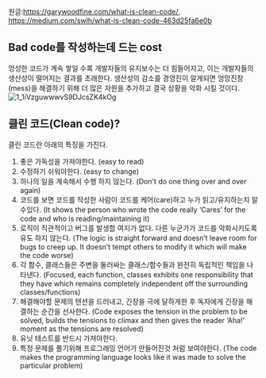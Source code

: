 원글:https://garywoodfine.com/what-is-clean-code/, https://medium.com/swlh/what-is-clean-code-463d25fa6e0b

## Bad code를 작성하는데 드는 cost
엉성한 코드가 계속 쌓일 수록 개발자들의 유지보수는 더 힘들어지고, 이는 개발자들의 생산성이 떨어지는 결과를 초래한다. 생산성의 감소를 경영진이 알게되면 엉망진창(mess)을 해결하기 위해 더 많은 자원을 추가하고 결국 상황을 악화 시킬 것이다.
![1_1iVzguwwwvS9DJcsZK4kOg](https://user-images.githubusercontent.com/13589283/156587273-37a08d86-5c46-45c9-b862-3b75fe1b3164.png)


## 클린 코드(Clean code)?        
클린 코드란 아래의 특징을 가진다.
1) 좋은 가독성을 가져야한다. (easy to read) 
2) 수정하기 쉬워야한다. (easy to change)
3) 하나의 일을 계속해서 수행 하지 않는다. (Don't do one thing over and over again)
4) 코드를 보면 코드를 작성한 사람이 코드를 케어(care)하고 누가 읽고/유지하는지 알수있다. (It shows the person who wrote the code really ‘Cares’ for the code and who is reading/maintaining it)
5) 로직이 직관적이고 버그를 발생할 여지가 없다. 다른 누군가가 코드를 악화시키도록 유도 하지 않는다. (The logic is straight forward and doesn’t leave room for bugs to creep up. It doesn’t tempt others to modify it which will make the code worse)
6) 각 함수, 클래스들은 주변을 둘러싸는 클래스/함수들과 완전히 독립적인 책임을 나타낸다. (Focused, each function, classes exhibits one responsibility that they have which remains completely independent off the surrounding classes/functions)
7) 해결해야할 문제의 텐션을 드러내고, 긴장을 극에 달하게한 후 독자에게 긴장을 해결하는 순간을 선사한다. (Code exposes the tension in the problem to be solved, builds the tensions to climax and then gives the reader ‘Aha!’ moment as the tensions are resolved)
8) 유닛 테스트를 반드시 가져야한다.
9) 특정 문제를 풀기위해 프로그래밍 언어가 만들어진것 처럼 보여야한다. (The code makes the programming language looks like it was made to solve the particular problem) 



